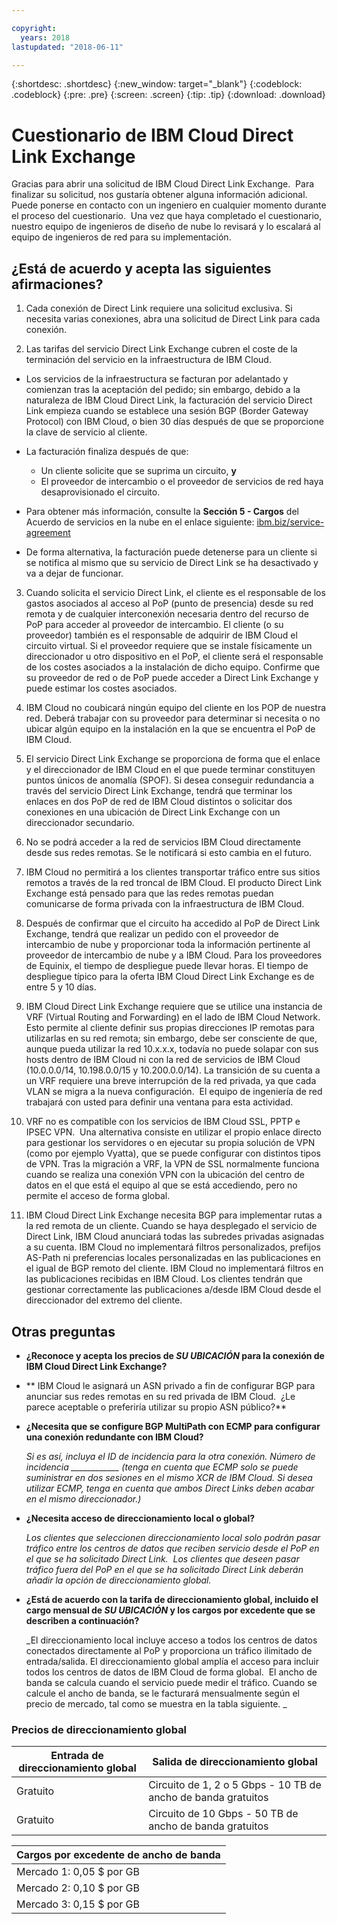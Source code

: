 ```yaml
---

copyright:
  years: 2018
lastupdated: "2018-06-11"

---
```


{:shortdesc: .shortdesc}
{:new_window: target="_blank"}
{:codeblock: .codeblock}
{:pre: .pre}
{:screen: .screen}
{:tip: .tip}
{:download: .download}

# Cuestionario de IBM Cloud Direct Link Exchange

Gracias para abrir una solicitud de IBM Cloud Direct Link Exchange.  Para finalizar su solicitud, nos gustaría obtener alguna información adicional. Puede ponerse en contacto con un ingeniero en cualquier momento durante el proceso del cuestionario.  Una vez que haya completado el cuestionario, nuestro equipo de ingenieros de diseño de nube lo revisará y lo escalará al equipo de ingenieros de red para su implementación.

## ¿Está de acuerdo y acepta las siguientes afirmaciones?

1. Cada conexión de Direct Link requiere una solicitud exclusiva. Si necesita varias conexiones, abra una solicitud de Direct Link para cada conexión.

2. Las tarifas del servicio Direct Link Exchange cubren el coste de la terminación del servicio en la infraestructura de IBM Cloud. 

 * Los servicios de la infraestructura se facturan por adelantado y comienzan tras la aceptación del pedido; sin embargo, debido a la naturaleza de IBM Cloud Direct Link, la facturación del servicio Direct Link empieza cuando se establece una sesión BGP (Border Gateway Protocol) con IBM Cloud, o bien 30 días después de que se proporcione la clave de servicio al cliente. 

 * La facturación finaliza después de que:
   * Un cliente solicite que se suprima un circuito, **y** 
   * El proveedor de intercambio o el proveedor de servicios de red haya desaprovisionado el circuito.
  * Para obtener más información, consulte la **Sección 5 - Cargos** del Acuerdo de servicios en la nube en el enlace siguiente: [ibm.biz/service-agreement](ibm.biz/service-agreement)
  * De forma alternativa, la facturación puede detenerse para un cliente si se notifica al mismo que su servicio de Direct Link se ha desactivado y va a dejar de funcionar.

3. Cuando solicita el servicio Direct Link, el cliente es el responsable de los gastos asociados al acceso al PoP (punto de presencia) desde su red remota y de cualquier interconexión necesaria dentro del recurso de PoP para acceder al proveedor de intercambio. El cliente (o su proveedor) también es el responsable de adquirir de IBM Cloud el circuito virtual. Si el proveedor requiere que se instale físicamente un direccionador u otro dispositivo en el PoP, el cliente será el responsable de los costes asociados a la instalación de dicho equipo. Confirme que su proveedor de red o de PoP puede acceder a Direct Link Exchange y puede estimar los costes asociados.

4. IBM Cloud no coubicará ningún equipo del cliente en los POP de nuestra red. Deberá trabajar con su proveedor para determinar si necesita o no ubicar algún equipo en la instalación en la que se encuentra el PoP de IBM Cloud.

5. El servicio Direct Link Exchange se proporciona de forma que el enlace y el direccionador de IBM Cloud en el que puede terminar constituyen puntos únicos de anomalía (SPOF). Si desea conseguir redundancia a través del servicio Direct Link Exchange, tendrá que terminar los enlaces en dos PoP de red de IBM Cloud distintos o solicitar dos conexiones en una ubicación de Direct Link Exchange con un direccionador secundario.

6. No se podrá acceder a la red de servicios IBM Cloud directamente desde sus redes remotas. Se le notificará si esto cambia en el futuro.

7. IBM Cloud no permitirá a los clientes transportar tráfico entre sus sitios remotos a través de la red troncal de IBM Cloud. El producto Direct Link Exchange está pensado para que las redes remotas puedan comunicarse de forma privada con la infraestructura de IBM Cloud.

8. Después de confirmar que el circuito ha accedido al PoP de Direct Link Exchange, tendrá que realizar un pedido con el proveedor de intercambio de nube y proporcionar toda la información pertinente al proveedor de intercambio de nube y a IBM Cloud. Para los proveedores de Equinix, el tiempo de despliegue puede llevar horas. El tiempo de despliegue típico para la oferta IBM Cloud Direct Link Exchange es de entre 5 y 10 días. 

9. IBM Cloud Direct Link Exchange requiere que se utilice una instancia de VRF (Virtual Routing and Forwarding) en el lado de IBM Cloud Network.  Esto permite al cliente definir sus propias direcciones IP remotas para utilizarlas en su red remota; sin embargo, debe ser consciente de que, aunque pueda utilizar la red 10.x.x.x, todavía no puede solapar con sus hosts dentro de IBM Cloud ni con la red de servicios de IBM Cloud (10.0.0.0/14, 10.198.0.0/15 y 10.200.0.0/14). La transición de su cuenta a un VRF requiere una breve interrupción de la red privada, ya que cada VLAN se migra a la nueva configuración.  El equipo de ingeniería de red trabajará con usted para definir una ventana para esta actividad.

10. VRF no es compatible con los servicios de IBM Cloud SSL, PPTP e IPSEC VPN.  Una alternativa consiste en utilizar el propio enlace directo para gestionar los servidores o en ejecutar su propia solución de VPN (como por ejemplo Vyatta), que se puede configurar con distintos tipos de VPN. Tras la migración a VRF, la VPN de SSL normalmente funciona cuando se realiza una conexión VPN con la ubicación del centro de datos en el que está el equipo al que se está accediendo, pero no permite el acceso de forma global.

11. IBM Cloud Direct Link Exchange necesita BGP para implementar rutas a la red remota de un cliente. Cuando se haya desplegado el servicio de Direct Link, IBM Cloud anunciará todas las subredes privadas asignadas a su cuenta. IBM Cloud no implementará filtros personalizados, prefijos AS-Path ni preferencias locales personalizadas en las publicaciones en el igual de BGP remoto del cliente. IBM Cloud no implementará filtros en las publicaciones recibidas en IBM Cloud. Los clientes tendrán que gestionar correctamente las publicaciones a/desde IBM Cloud desde el direccionador del extremo del cliente. 

## Otras preguntas

* **¿Reconoce y acepta los precios de _SU UBICACIÓN_ para la conexión de IBM Cloud Direct Link Exchange?**

* ** IBM Cloud le asignará un ASN privado a fin de configurar BGP para anunciar sus redes remotas en su red privada de IBM Cloud.  ¿Le parece aceptable o preferiría utilizar su propio ASN público?**

* **¿Necesita que se configure BGP MultiPath con ECMP para configurar una conexión redundante con IBM Cloud?**  

    _Si es así, incluya el ID de incidencia para la otra conexión. Número de incidencia ____________  (tenga en cuenta que ECMP solo se puede suministrar en dos sesiones en el mismo XCR de IBM Cloud.  Si desea utilizar ECMP, tenga en cuenta que ambos Direct Links deben acabar en el mismo direccionador.)_

* **¿Necesita acceso de direccionamiento local o global?**

    _Los clientes que seleccionen direccionamiento local solo podrán pasar tráfico entre los centros de datos que reciben servicio desde el PoP en el que se ha solicitado Direct Link.  Los clientes que deseen pasar tráfico fuera del PoP en el que se ha solicitado Direct Link deberán añadir la opción de direccionamiento global._

* **¿Está de acuerdo con la tarifa de direccionamiento global, incluido el cargo mensual de _SU UBICACIÓN_ y los cargos por excedente que se describen a continuación?**

    _El direccionamiento local incluye acceso a todos los centros de datos conectados directamente al PoP y proporciona un tráfico ilimitado de entrada/salida. El direccionamiento global amplía el acceso para incluir todos los centros de datos de IBM Cloud de forma global.  El ancho de banda se calcula cuando el servicio puede medir el tráfico. Cuando se calcule el ancho de banda, se le facturará mensualmente según el precio de mercado, tal como se muestra en la tabla siguiente. _


### Precios de direccionamiento global

| Entrada de direccionamiento global | Salida de direccionamiento global |
|---|---|
| Gratuito | Circuito de 1, 2 o 5 Gbps - 10 TB de ancho de banda gratuitos |
| Gratuito | Circuito de 10 Gbps - 50 TB de ancho de banda gratuitos |


| Cargos por excedente de ancho de banda |
|---|
| Mercado 1: 0,05 $ por GB |
| Mercado 2: 0,10 $ por GB |
| Mercado 3: 0,15 $ por GB |
